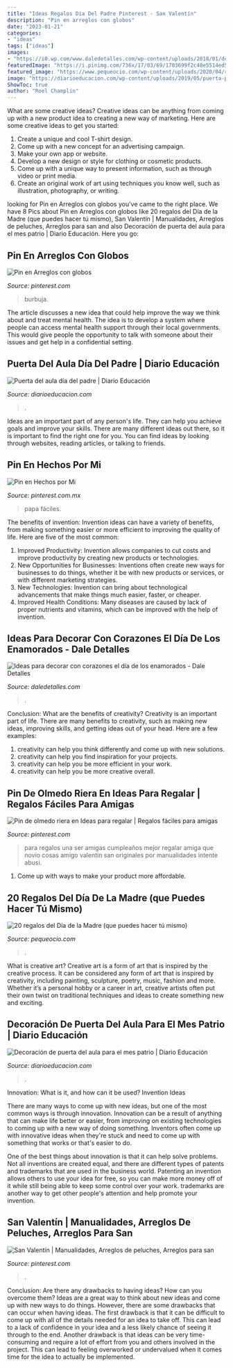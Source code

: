 ```yaml
---
title: "Ideas Regalos Dia Del Padre Pinterest - San Valentín"
description: "Pin en arreglos con globos"
date: "2023-01-21"
categories:
- "ideas"
tags: ["ideas"]
images:
- "https://i0.wp.com/www.daledetalles.com/wp-content/uploads/2018/01/decoracion-con-corazones8.jpg?resize=500%2C299"
featuredImage: "https://i.pinimg.com/736x/17/03/69/1703699f2c48e5514ed5fca5ea1739d7.jpg"
featured_image: "https://www.pequeocio.com/wp-content/uploads/2020/04/regalos-dia-de-la-madre-caseros.jpg"
image: "https://diarioeducacion.com/wp-content/uploads/2019/05/puerta-papá-3.jpg"
ShowToc: true
author: "Roel Champlin"
---
```



What are some creative ideas?
Creative ideas can be anything from coming up with a new product idea to creating a new way of marketing. Here are some creative ideas to get you started: 
1. Create a unique and cool T-shirt design.
2. Come up with a new concept for an advertising campaign.
3. Make your own app or website.
4. Develop a new design or style for clothing or cosmetic products. 
5. Come up with a unique way to present information, such as through video or print media. 
6. Create an original work of art using techniques you know well, such as illustration, photography, or writing.

	

		
looking for Pin en Arreglos con globos you've came to the right place. We have 8 Pics about Pin en Arreglos con globos like 20 regalos del Día de la Madre (que puedes hacer tú mismo), San Valentín | Manualidades, Arreglos de peluches, Arreglos para san and also Decoración de puerta del aula para el mes patrio | Diario Educación. Here you go:
		
    
## Pin En Arreglos Con Globos

<img loading=lazy src="https://i.pinimg.com/736x/c0/28/a2/c028a23c6caf9508bac303adec198d78.jpg" onerror="this.onerror=null;this.src='https://tse3.mm.bing.net/th?id=OIP.a_NB3jP8qRjMJEg_xJOONQHaHa&amp;pid=15.1';" alt="Pin en Arreglos con globos">

_Source: pinterest.com_

>burbuja. 

	

The article discusses a new idea that could help improve the way we think about and treat mental health. The idea is to develop a system where people can access mental health support through their local governments. This would give people the opportunity to talk with someone about their issues and get help in a confidential setting.

    
## Puerta Del Aula Día Del Padre | Diario Educación

<img loading=lazy src="https://diarioeducacion.com/wp-content/uploads/2019/05/puerta-papá-3.jpg" onerror="this.onerror=null;this.src='https://tse3.mm.bing.net/th?id=OIP.qWkFVNxk8rhGZ17aIIwecQAAAA&amp;pid=15.1';" alt="Puerta del aula día del padre | Diario Educación">

_Source: diarioeducacion.com_

>. 

	

Ideas are an important part of any person's life. They can help you achieve goals and improve your skills. There are many different ideas out there, so it is important to find the right one for you. You can find ideas by looking through websites, reading articles, or talking to friends.

    
## Pin En Hechos Por Mi

<img loading=lazy src="https://i.pinimg.com/736x/48/1a/c7/481ac716cfb9fda81c923eeaf10554a1.jpg" onerror="this.onerror=null;this.src='https://tse4.mm.bing.net/th?id=OIP.VQdR5TyDf8TQbU-1oUW6fAHaJ3&amp;pid=15.1';" alt="Pin en Hechos por Mi">

_Source: pinterest.com.mx_

>papa fáciles. 

	

The benefits of invention:
Invention ideas can have a variety of benefits, from making something easier or more efficient to improving the quality of life. Here are five of the most common: 
1. Improved Productivity: Invention allows companies to cut costs and improve productivity by creating new products or technologies.
2. New Opportunities for Businesses: Inventions often create new ways for businesses to do things, whether it be with new products or services, or with different marketing strategies.
3. New Technologies: Invention can bring about technological advancements that make things much easier, faster, or cheaper.
4. Improved Health Conditions: Many diseases are caused by lack of proper nutrients and vitamins, which can be improved with the help of invention. 
    
## Ideas Para Decorar Con Corazones El Día De Los Enamorados - Dale Detalles

<img loading=lazy src="https://i0.wp.com/www.daledetalles.com/wp-content/uploads/2018/01/decoracion-con-corazones8.jpg?resize=500%2C299" onerror="this.onerror=null;this.src='https://tse3.mm.bing.net/th?id=OIP.hgwGKYUyboz3dDnqfSaRAgHaEb&amp;pid=15.1';" alt="Ideas para decorar con corazones el día de los enamorados - Dale Detalles">

_Source: daledetalles.com_

>. 

	

Conclusion: What are the benefits of creativity?
Creativity is an important part of life. There are many benefits to creativity, such as making new ideas, improving skills, and getting ideas out of your head. Here are a few examples: 
1. creativity can help you think differently and come up with new solutions.
2. creativity can help you find inspiration for your projects.
3. creativity can help you be more efficient in your work.
4. creativity can help you be more creative overall.

    
## Pin De Olmedo Riera En Ideas Para Regalar | Regalos Fáciles Para Amigas

<img loading=lazy src="https://i.pinimg.com/736x/38/b8/4e/38b84e3a73a3669e7a456c0e02b439f3.jpg" onerror="this.onerror=null;this.src='https://tse2.mm.bing.net/th?id=OIP.7PdPp3FS6DkoqQ_G5lUQIwHaJQ&amp;pid=15.1';" alt="Pin de olmedo riera en Ideas para regalar | Regalos fáciles para amigas">

_Source: pinterest.com_

>para regalos una ser amigas cumpleaños mejor regalar amiga que novio cosas amigo valentin san originales por manualidades intente abusi. 

	

1. Come up with ways to make your product more affordable.

    
## 20 Regalos Del Día De La Madre (que Puedes Hacer Tú Mismo)

<img loading=lazy src="https://www.pequeocio.com/wp-content/uploads/2020/04/regalos-dia-de-la-madre-caseros.jpg" onerror="this.onerror=null;this.src='https://tse2.mm.bing.net/th?id=OIP.QnPPwTplyLs-wMZu_muc8QHaLH&amp;pid=15.1';" alt="20 regalos del Día de la Madre (que puedes hacer tú mismo)">

_Source: pequeocio.com_

>. 

	

What is creative art?
Creative art is a form of art that is inspired by the creative process. It can be considered any form of art that is inspired by creativity, including painting, sculpture, poetry, music, fashion and more. Whether it’s a personal hobby or a career in art, creative artists often put their own twist on traditional techniques and ideas to create something new and exciting.

    
## Decoración De Puerta Del Aula Para El Mes Patrio | Diario Educación

<img loading=lazy src="https://diarioeducacion.com/wp-content/uploads/2018/08/puertas-independencia-2.jpg" onerror="this.onerror=null;this.src='https://tse1.mm.bing.net/th?id=OIP.iLieK3PYLsTLF9UngNv4kgHaNK&amp;pid=15.1';" alt="Decoración de puerta del aula para el mes patrio | Diario Educación">

_Source: diarioeducacion.com_

>. 

	

Innovation: What is it, and how can it be used?
Invention Ideas

There are many ways to come up with new ideas, but one of the most common ways is through innovation. Innovation can be a result of anything that can make life better or easier, from improving on existing technologies to coming up with a new way of doing something. Inventors often come up with innovative ideas when they're stuck and need to come up with something that works or that's easier to do.

One of the best things about innovation is that it can help solve problems. Not all inventions are created equal, and there are different types of patents and trademarks that are used in the business world. Patenting an invention allows others to use your idea for free, so you can make more money off of it while still being able to keep some control over your work. trademarks are another way to get other people's attention and help promote your invention.

    
## San Valentín | Manualidades, Arreglos De Peluches, Arreglos Para San

<img loading=lazy src="https://i.pinimg.com/736x/17/03/69/1703699f2c48e5514ed5fca5ea1739d7.jpg" onerror="this.onerror=null;this.src='https://tse3.mm.bing.net/th?id=OIP.j_3gAV7IIa_to_MaroqingHaNJ&amp;pid=15.1';" alt="San Valentín | Manualidades, Arreglos de peluches, Arreglos para san">

_Source: pinterest.com_

>. 

	

Conclusion: Are there any drawbacks to having ideas? How can you overcome them?
Ideas are a great way to think about new ideas and come up with new ways to do things. However, there are some drawbacks that can occur when having ideas. The first drawback is that it can be difficult to come up with all of the details needed for an idea to take off. This can lead to a lack of confidence in your idea and a less likely chance of seeing it through to the end. Another drawback is that ideas can be very time-consuming and require a lot of effort from you and others involved in the project. This can lead to feeling overworked or undervalued when it comes time for the idea to actually be implemented.

